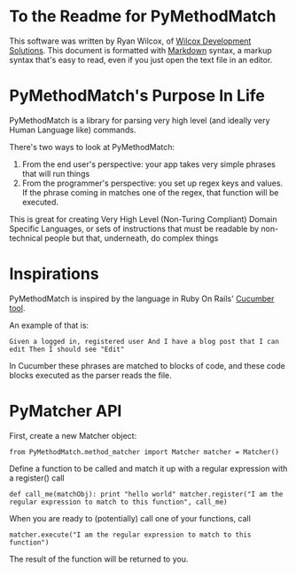 To the Readme for PyMethodMatch
============================================
This software was written by Ryan Wilcox, of [Wilcox Development Solutions](http://www.wilcoxd.com). This document is formatted with [Markdown](http://daringfireball.net/projects/markdown/) syntax, a markup syntax that's easy to read, even if you just open the text file in an editor.


PyMethodMatch's Purpose In Life
=============================================

PyMethodMatch is a library for parsing very high level (and ideally very Human Language like) commands.

There's two ways to look at PyMethodMatch:

  1. From the end user's perspective: your app takes very simple phrases that will run things
  2. From the programmer's perspective: you set up regex keys and values. If the phrase coming in matches one of the regex,
    that function will be executed.


This is great for creating Very High Level (Non-Turing Compliant) Domain Specific Languages, or sets of instructions that must be readable by non-technical people but that, underneath, do complex things

Inspirations
==============================================

PyMethodMatch is inspired by the language in Ruby On Rails' [Cucumber tool](http://wiki.github.com/aslakhellesoy/cucumber/ruby-on-rails).

An example of that is:

`Given a logged in, registered user
And I have a blog post that I can edit
Then I should see "Edit"`

In Cucumber these phrases are matched to blocks of code, and these code blocks executed as the parser reads the file.

PyMatcher API
==============================================

First, create a new Matcher object:

`from PyMethodMatch.method_matcher import Matcher
matcher = Matcher()`

Define a function to be called and match it up with a regular expression with a register() call

`def call_me(matchObj):
    print "hello world"
matcher.register("I am the regular expression to match to this function", call_me)`

When you are ready to (potentially) call one of your functions, call

`matcher.execute("I am the regular expression to match to this function")`

The result of the function will be returned to you.
